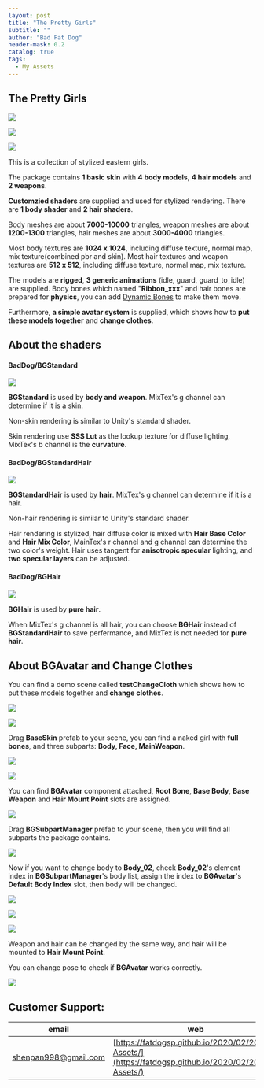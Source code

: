 ```yaml
---
layout: post
title: "The Pretty Girls"
subtitle: ""
author: "Bad Fat Dog"
header-mask: 0.2
catalog: true
tags:
  - My Assets
---
```


## The Pretty Girls

![](/img/the-pretty-girls/screenshot1.png)

![](/img/the-pretty-girls/screenshot2.png)

![](/img/the-pretty-girls/screenshot3.png)

This is a collection of stylized eastern girls. 

The package contains **1 basic skin** with **4 body models**, **4 hair models** and **2 weapons**. 

**Customzied shaders** are supplied and used for stylized rendering. There are **1 body shader** and **2 hair shaders**.

Body meshes are about **7000-10000** triangles, weapon meshes are about **1200-1300** triangles, hair meshes are about **3000-4000** triangles.

Most body textures are **1024 x 1024**, including diffuse texture, normal map, mix texture(combined pbr and skin). Most hair textures and weapon textures are **512 x 512**, including diffuse texture, normal map, mix texture.

The models are **rigged**, **3 generic animations** (idle, guard, guard_to_idle) are supplied. Body bones which named "**Ribbon_xxx**" and hair bones are prepared for **physics**, you can add [Dynamic Bones](https://assetstore.unity.com/packages/tools/animation/dynamic-bone-16743?aid=1101l85Tr) to make them move.

Furthermore, **a simple avatar system** is supplied, which shows how to **put these models together** and **change clothes**.

## About the shaders

#### BadDog/BGStandard

![](/img/the-pretty-girls/screenshot4.png)

**BGStandard** is used by **body and weapon**. MixTex's g channel can determine if it is a skin. 

Non-skin rendering is similar to Unity's standard shader. 

Skin rendering use **SSS Lut** as the lookup texture for diffuse lighting, MixTex's b channel is the **curvature**.

#### BadDog/BGStandardHair

![](/img/the-pretty-girls/screenshot5.png)

**BGStandardHair** is used by **hair**. MixTex's g channel can determine if it is a hair.

Non-hair rendering is similar to Unity's standard shader. 

Hair rendering is stylized, hair diffuse color is mixed with **Hair Base Color** and **Hair Mix Color**, MainTex's r channel and g channel can determine the two color's weight. 
Hair uses tangent for **anisotropic specular** lighting, and **two specular layers** can be adjusted. 

#### BadDog/BGHair

![](/img/the-pretty-girls/screenshot6.png)

**BGHair** is used by **pure hair**. 

When MixTex's g channel is all hair, you can choose **BGHair** instead of **BGStandardHair** to save perfermance, and MixTex is not needed for **pure hair**.

## About BGAvatar and Change Clothes

You can find a demo scene called **testChangeCloth** which shows how to put these models together and **change clothes**.

![](/img/the-pretty-girls/screenshot7.png)

![](/img/the-pretty-girls/screenshot8.png)

Drag **BaseSkin** prefab to your scene, you can find a naked girl with **full bones**, and three subparts: **Body, Face, MainWeapon**.

![](/img/the-pretty-girls/screenshot9.png)

![](/img/the-pretty-girls/screenshot10.png)

You can find **BGAvatar** component attached, **Root Bone**, **Base Body**, **Base Weapon** and **Hair Mount Point** slots are assigned.

![](/img/the-pretty-girls/screenshot11.png)

Drag **BGSubpartManager** prefab to your scene, then you will find all subparts the package contains.

![](/img/the-pretty-girls/screenshot12.png)

Now if you want to change body to **Body_02**, check **Body_02**'s element index in **BGSubpartManager**'s body list, assign the index to **BGAvatar**'s **Default Body Index** slot, then body will be changed.

![](/img/the-pretty-girls/screenshot13.png)

![](/img/the-pretty-girls/screenshot14.png)

![](/img/the-pretty-girls/screenshot15.png)

Weapon and hair can be changed by the same way, and hair will be mounted to **Hair Mount Point**.

You can change pose to check if **BGAvatar** works correctly.

![](/img/the-pretty-girls/screenshot16.png)

## Customer Support:

| email | web |
| ---- | ---- |
| shenpan998@gmail.com |  [https://fatdogsp.github.io/2020/02/20/My-Assets/](https://fatdogsp.github.io/2020/02/20/My-Assets/) |




























